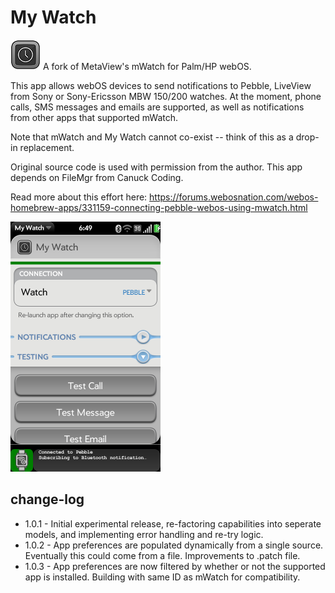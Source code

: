 # My Watch
![mywatch-icon](https://raw.githubusercontent.com/codepoet80/webos-mywatch/master/icon48.png "My Watch Icon")
A fork of MetaView's mWatch for Palm/HP webOS.

This app allows webOS devices to send notifications to Pebble, LiveView from Sony or Sony-Ericsson MBW 150/200 watches. At the moment, phone calls, SMS messages and emails are supported, as well as notifications from other apps that supported mWatch.

Note that mWatch and My Watch cannot co-exist -- think of this as a drop-in replacement.

Original source code is used with permission from the author. This app depends on FileMgr from Canuck Coding.

Read more about this effort here:
https://forums.webosnation.com/webos-homebrew-apps/331159-connecting-pebble-webos-using-mwatch.html

<img src="https://raw.githubusercontent.com/codepoet80/webos-mywatch/master/screenshot.png" height="400" alt="My Watch Screenshot">

## change-log
- 1.0.1 - Initial experimental release, re-factoring capabilities into seperate models, and implementing error handling and re-try logic.
- 1.0.2 - App preferences are populated dynamically from a single source. Eventually this could come from a file. Improvements to .patch file.
- 1.0.3 - App preferences are now filtered by whether or not the supported app is installed. Building with same ID as mWatch for compatibility.
